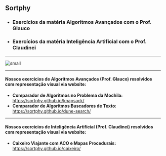 ## Sortphy
- ### Exercícios da matéria Algoritmos Avançados com o Prof. Glauco
- ### Exercícios da matéria Inteligência Artificial com o Prof. Claudinei

----------

![small](https://github.com/user-attachments/assets/dfa8daec-2315-43f6-b0aa-941528ac7bc9)

----------

#### Nossos exercícios de Algoritmos Avançados (Prof. Glauco) resolvidos com representação visual via website:
- **Comparador de Algoritmos no Problema da Mochila:** https://sortphy.github.io/knapsack/
- **Comparador de Algoritmos Buscadores de Texto:** https://sortphy.github.io/dune-search/

----------

#### Nossos exercícios de Inteligência Artificial (Prof. Claudinei) resolvidos com representação visual via website:
- **Caixeiro Viajante com ACO e Mapas Procedurais:** https://sortphy.github.io/caixeiro/
